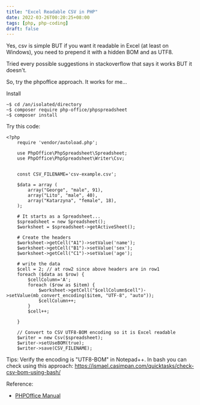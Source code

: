 ```yaml
---
title: "Excel Readable CSV in PHP"
date: 2022-03-26T00:20:25+08:00
tags: [php, php-coding]
draft: false
---
```


Yes, csv is simple BUT if you want it readable in Excel (at least on Windows), you need to prepend it with a hidden BOM and as UTF8.

Tried every possible suggestions in stackoverflow that says it works BUT it doesn't.

So, try the phpoffice approach. It works for me...

Install
```
~$ cd /an/isolated/directory
~$ composer require php-office/phpspreadsheet
~$ composer install
```

Try this code:
```
<?php
    require 'vendor/autoload.php';

    use PhpOffice\PhpSpreadsheet\Spreadsheet;
    use PhpOffice\PhpSpreadsheet\Writer\Csv;


    const CSV_FILENAME='csv-example.csv';

    $data = array (
        array("George", "male", 91),
        array("Lito", "male", 40),
        array("Katarzyna", "female", 18),
    );

    # It starts as a Spreadsheet...
    $spreadsheet = new Spreadsheet();
    $worksheet = $spreadsheet->getActiveSheet();

    # Create the headers
    $worksheet->getCell("A1")->setValue('name');
    $worksheet->getCell("B1")->setValue('sex');
    $worksheet->getCell("C1")->setValue('age');

    # write the data
    $cell = 2; // at row2 since above headers are in row1
    foreach ($data as $row) {
        $cellColumn='A';
        foreach ($row as $item) {
            $worksheet->getCell("$cellColumn$cell")->setValue(mb_convert_encoding($item, "UTF-8", "auto"));
            $cellColumn++;
        }
        $cell++;

    }

    // Convert to CSV UTF8-BOM encoding so it is Excel readable
    $writer = new Csv($spreadsheet);
    $writer->setUseBOM(true);
    $writer->save(CSV_FILENAME);
```

Tips: Verify the encoding is "UTF8-BOM" in Notepad++. In bash you can check using this approach: https://ismael.casimpan.com/quicktasks/check-csv-bom-using-bash/

Reference:
* [PHPOffice Manual](https://phpspreadsheet.readthedocs.io/en/latest/)
